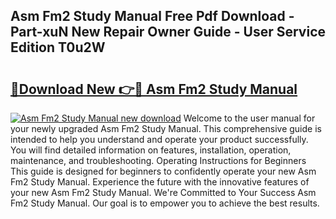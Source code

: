 ## Asm Fm2 Study Manual Free Pdf Download - Part-xuN New Repair Owner Guide - User Service Edition T0u2W

# <h2><a href="http://bc52980.oget.top/?id=Asm+Fm2+Study+Manual">🔗Download New 👉🔴 Asm Fm2 Study Manual</a></h2>

[![Asm Fm2 Study Manual new download](https://i.imgur.com/5g1atiW.png)](http://bc52980.oget.top/?id=Asm+Fm2+Study+Manual)
Welcome to the user manual for your newly upgraded Asm Fm2 Study Manual. This comprehensive guide is intended to help you understand and operate your product successfully. You will find detailed information on features, installation, operation, maintenance, and troubleshooting. Operating Instructions for Beginners This guide is designed for beginners to confidently operate your new Asm Fm2 Study Manual. Experience the future with the innovative features of your new Asm Fm2 Study Manual. We're Committed to Your Success Asm Fm2 Study Manual. Our goal is to empower you to achieve the best results.
